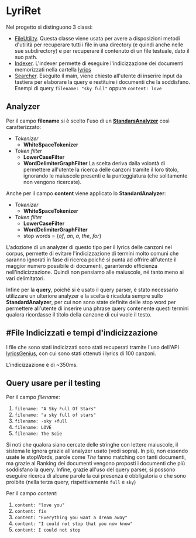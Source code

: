 # LyriRet
Nel progetto si distinguono 3 classi:
- [FileUtility](./src/main/java/com/github/davidegattini/FileUtility.java). Questa classe viene usata per avere a disposizioni metodi d'utilità per recuperare tutti i file in una directory (e quindi anche nelle sue subdirectory) e per recuperare il contenuto di un file testuale, dato il suo path.
- [Indexer](./src/main/java/com/github/davidegattini/Indexer.java). L'indexer permette di eseguire l'indicizzazione dei documenti memorizzati nella cartella [lyrics](../lyrics)
- [Searcher](./src/main/java/com/github/davidegattini/Searcher.java). Eseguito il main, viene chiesto all'utente di inserire input da tastiera per elaborare la query e restituire i documenti che la soddisfano. Esempi di query `filename: "sky full"` oppure `content: love`


## Analyzer
Per il campo **filename** si è scelto l'uso di un [**StandarsAnalyzer**](https://lucene.apache.org/core/9_0_0/core/org/apache/lucene/analysis/standard/StandardAnalyzer.html) così caratterizzato:
- *Tokenizer*
	- **WhiteSpaceTokenizer** 
- *Token filter*
	- **LowerCaseFilter**
	- **WordDelimiterGraphFilter**
La scelta deriva dalla volontà di permettere all'utente la ricerca delle canzoni tramite il loro titolo, ignorando le maiuscole presenti e la punteggiatura (che solitamente non vengono ricercate).

Anche per il campo **content** viene applicato lo **StandardAnalyzer**:
- *Tokenizer*
	- **WhiteSpaceTokenizer** 
- *Token filter*
	- **LowerCaseFilter**
	- **WordDelimiterGraphFilter**
	- stop words = {*of*, *an*, *a*, *the*, *for*}

L'adozione di un analyzer di questo tipo per il lyrics delle canzoni nel corpus, permette di evitare l'indicizzazione di termini molto comuni che saranno ignorati in fase di ricerca poiché si punta ad offrire all'utente il maggior numero possibile di documenti, garantendo efficienza nell'indicizzazione. Quindi non pensiamo alle maiuscole, né tanto meno ai vari delimitatori. 

Infine per la **query**, poiché si è usato il query parser, è stato necessario utilizzare un ulteriore analyzer e la scelta è ricaduta sempre sullo **StandardAnalyzer**, per cui non sono state definite delle stop word per permettere all'utente di inserire una phrase query contenente questi termini qualora ricordasse il titolo della canzone di cui vuole il testo.

## \#File Indicizzati e tempi d'indicizzazione
I file che sono stati indicizzati sono stati recuperati tramite l'uso dell'API [lyricsGenius](https://lyricsgenius.readthedocs.io/en/master/), con cui sono stati ottenuti i lyrics di 100 canzoni. 

L'indicizzazione è di \~350ms. <!--tabella latex-->

## Query usare per il testing
Per il campo *filename*:
1. `filename: "A Sky Full Of Stars"` 
2. `filename: "a sky full of stars"` 
3. `filename: -sky +full`
4. `filename: LOVE`
5. `filename: The Scie`

Si noti che qualora siano cercate delle stringhe con lettere maiuscole, il sistema le ignora grazie all'analyzer usato (vedi sopra). In più, non essendo usate le stopWords, parole come *The* fanno matching con tanti documenti, ma grazie al Ranking dei documenti vengono proposti i documenti che più soddisfano la query. Infine, grazie all'uso del query parser, si possono eseguire ricerca di alcune parole la cui presenza è obbligatoria o che sono proibite (nella terza query, rispettivamente `full` e `sky`)

Per il campo *content*:
1. `content: "love you"`
2. `content: fix`
3. `content: "Everything you want a dream away"`
4. `content: "I could not stop that you now know"`
5. `content: I could not stop`

